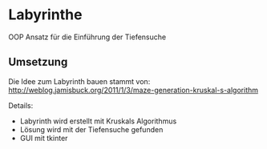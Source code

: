 # Labyrinthe
OOP Ansatz für die Einführung der Tiefensuche 

## Umsetzung
Die Idee zum Labyrinth bauen stammt von: 
http://weblog.jamisbuck.org/2011/1/3/maze-generation-kruskal-s-algorithm

Details:
- Labyrinth wird erstellt mit Kruskals Algorithmus
- Lösung wird mit der Tiefensuche gefunden
- GUI mit tkinter

